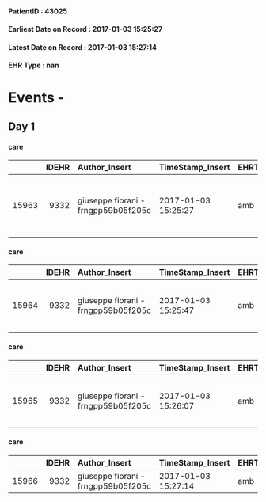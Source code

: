 
#### PatientID : 43025
#### Earliest Date on Record : 2017-01-03 15:25:27
#### Latest Date on Record : 2017-01-03 15:27:14
#### EHR Type : nan

# Events - 

## Day 1

#### care
|       |   IDEHR | Author_Insert                       | TimeStamp_Insert    | EHRType   |   PatientID |   IDGESTIONE_AUSILI |   opt_annulla_consegna | ds_note_x                           | dt_Ric_consegna     | opt_ausilio                            |
|------:|--------:|:------------------------------------|:--------------------|:----------|------------:|--------------------:|-----------------------:|:------------------------------------|:--------------------|:---------------------------------------|
| 15963 |    9332 | giuseppe fiorani - frngpp59b05f205c | 2017-01-03 15:25:27 | amb       |       43025 |               15893 |                      0 | pcs in discharge in the coming days | 2017-01-03 00:00:00 | rollator from outside with brakes # 13 |

#### care
|       |   IDEHR | Author_Insert                       | TimeStamp_Insert    | EHRType   |   PatientID |   IDGESTIONE_AUSILI |   opt_annulla_consegna | ds_note_x                           | dt_Ric_consegna     | opt_ausilio                                     |
|------:|--------:|:------------------------------------|:--------------------|:----------|------------:|--------------------:|-----------------------:|:------------------------------------|:--------------------|:------------------------------------------------|
| 15964 |    9332 | giuseppe fiorani - frngpp59b05f205c | 2017-01-03 15:25:47 | amb       |       43025 |               15894 |                      0 | pcs in discharge in the coming days | 2017-01-03 00:00:00 | electronic articulated bed with side rails # 14 |

#### care
|       |   IDEHR | Author_Insert                       | TimeStamp_Insert    | EHRType   |   PatientID |   IDGESTIONE_AUSILI |   opt_annulla_consegna | dt_Ric_consegna     | opt_ausilio                             |
|------:|--------:|:------------------------------------|:--------------------|:----------|------------:|--------------------:|-----------------------:|:--------------------|:----------------------------------------|
| 15965 |    9332 | giuseppe fiorani - frngpp59b05f205c | 2017-01-03 15:26:07 | amb       |       43025 |               15895 |                      0 | 2017-01-03 00:00:00 | antid air mattress with compressor # 16 |

#### care
|       |   IDEHR | Author_Insert                       | TimeStamp_Insert    | EHRType   |   PatientID |   IDGESTIONE_AUSILI |   opt_annulla_consegna | dt_Ric_consegna     | opt_ausilio    |
|------:|--------:|:------------------------------------|:--------------------|:----------|------------:|--------------------:|-----------------------:|:--------------------|:---------------|
| 15966 |    9332 | giuseppe fiorani - frngpp59b05f205c | 2017-01-03 15:27:14 | amb       |       43025 |               15896 |                      0 | 2017-01-03 00:00:00 | auction iv # 1 |


